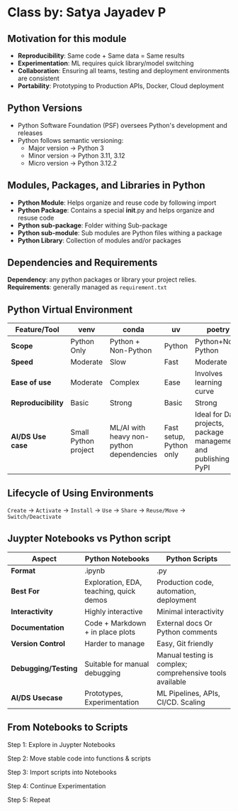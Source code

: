 # Class by: Satya Jayadev P

## Motivation for this module

* **Reproducibility**: Same code + Same data = Same results
* **Experimentation**: ML requires quick library/model switching
* **Collaboration**: Ensuring all teams, testing and deployment environments are consistent
* **Portability**: Prototyping to Production APIs, Docker, Cloud deployment

## Python Versions 

* Python Software Foundation (PSF) oversees Python's development and releases
* Python follows semantic versioning:
  * Major version -> Python 3
  * Minor version -> Python 3.11, 3.12
  * Micro version -> Python 3.12.2

## Modules, Packages, and Libraries in Python

* **Python Module**: Helps organize and reuse code by following import 
* **Python Package**: Contains a special __init__.py and helps organize and resuse code
* **Python sub-package**: Folder withing Sub-package
* **Python sub-module**: Sub modules are Python files withing a package
* **Python Library**: Collection of modules and/or packages

## Dependencies and Requirements

**Dependency**: any python packages or library your project relies.
**Requirements**: generally managed as `requirement.txt`

## Python Virtual Environment

|   **Feature/Tool**     |   **venv**    |**conda**   |   **uv**  |  **poetry**   |
|--------------|--------------|--------------|--------------|--------------|
| **Scope** | Python Only | Python + Non-Python | Python |Python+Non-Python |                          
| **Speed** | Moderate | Slow | Fast | Moderate |     
| **Ease of use** | Moderate | Complex | Ease | Involves learning curve |     
| **Reproducibility** | Basic | Strong | Basic | Strong |     
| **AI/DS Use case** | Small Python project | ML/AI with heavy non-python dependencies | Fast setup, Python only | Ideal for Data projects, package management, and publishing to PyPI |

## Lifecycle of Using Environments

`Create` -> `Activate` -> `Install` -> `Use` -> `Share` -> `Reuse/Move` -> `Switch/Deactivate`


## Juypter Notebooks vs Python script

|   **Aspect**     |   **Python Notebooks**    |**Python Scripts**   
|--------------|--------------|--------------|
| **Format** | .ipynb | .py |
| **Best For** | Exploration, EDA, teaching, quick demos | Production code, automation, deployment |
| **Interactivity** | Highly interactive | Minimal interactivity |
| **Documentation** | Code + Markdown + in place plots | External docs Or Python comments |
| **Version Control** |   Harder to manage | Easy, Git friendly |
| **Debugging/Testing** | Suitable for manual debugging | Manual testing is complex; comprehensive tools available |
| **AI/DS Usecase** | Prototypes, Experimentation | ML Pipelines, APIs, CI/CD. Scaling |


## From Notebooks to Scripts

Step 1: Explore in Juypter Notebooks

Step 2: Move stable code into functions & scripts

Step 3: Import scripts into Notebooks

Step 4: Continue Experimentation

Step 5: Repeat

